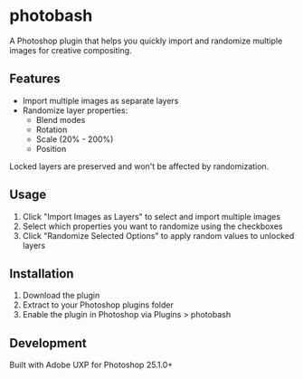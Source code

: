 # photobash

A Photoshop plugin that helps you quickly import and randomize multiple images for creative compositing.

## Features

- Import multiple images as separate layers
- Randomize layer properties:
  - Blend modes
  - Rotation
  - Scale (20% - 200%)
  - Position

Locked layers are preserved and won't be affected by randomization.

## Usage

1. Click "Import Images as Layers" to select and import multiple images
2. Select which properties you want to randomize using the checkboxes
3. Click "Randomize Selected Options" to apply random values to unlocked layers

## Installation

1. Download the plugin
2. Extract to your Photoshop plugins folder
3. Enable the plugin in Photoshop via Plugins > photobash

## Development

Built with Adobe UXP for Photoshop 25.1.0+

